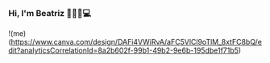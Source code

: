 ### Hi, I'm Beatriz 👋👩🍀💻
!(me) (https://www.canva.com/design/DAFi4VWiRvA/aFC5VlCl9oTlM_8xtFC8bQ/edit?analyticsCorrelationId=8a2b602f-99b1-49b2-9e6b-195dbe1f71b5)
<!--
**BeatrizCano/BeatrizCano** is a ✨ _special_ ✨ repository because its `README.md` (this file) appears on your GitHub profile.

Here are some ideas to get you started:

- 🔭 I’m currently working on ...
- 🌱 I’m currently learning ...
- 👯 I’m looking to collaborate on ...
- 🤔 I’m looking for help with ...
- 💬 Ask me about ...
- 📫 How to reach me: ...
- 😄 Pronouns: ...
- ⚡ Fun fact: ...
-->
